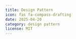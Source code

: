 ```yaml
---
title: Design Pattern
icon: fas fa-compass-drafting
date: 2025-04-20
category: design pattern
license: MIT
---
```

